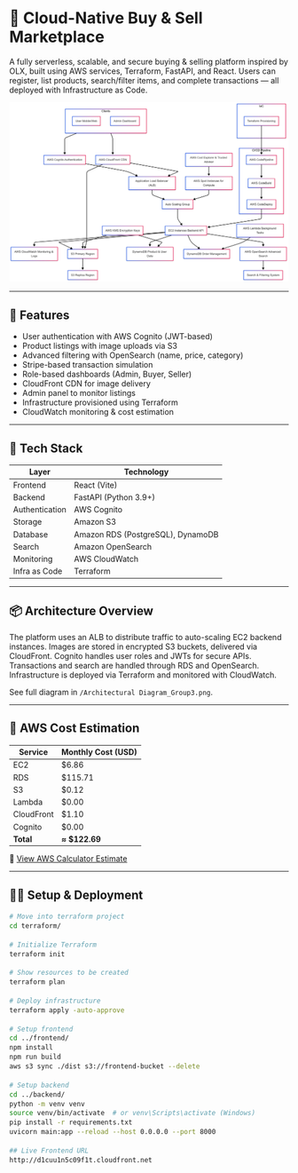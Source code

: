 # 🛒 Cloud-Native Buy & Sell Marketplace

A fully serverless, scalable, and secure buying & selling platform inspired by OLX, built using AWS services, Terraform, FastAPI, and React. Users can register, list products, search/filter items, and complete transactions — all deployed with Infrastructure as Code.

![Architecture](./Architectural%20Diagram_Group3.png)

---

## 🚀 Features

- User authentication with AWS Cognito (JWT-based)
- Product listings with image uploads via S3
- Advanced filtering with OpenSearch (name, price, category)
- Stripe-based transaction simulation
- Role-based dashboards (Admin, Buyer, Seller)
- CloudFront CDN for image delivery
- Admin panel to monitor listings
- Infrastructure provisioned using Terraform
- CloudWatch monitoring & cost estimation

---

## 🧰 Tech Stack

| Layer            | Technology                               |
|------------------|-------------------------------------------|
| Frontend         | React (Vite)                              |
| Backend          | FastAPI (Python 3.9+)                     |
| Authentication   | AWS Cognito                               |
| Storage          | Amazon S3                                 |
| Database         | Amazon RDS (PostgreSQL), DynamoDB         |
| Search           | Amazon OpenSearch                         |
| Monitoring       | AWS CloudWatch                            |
| Infra as Code    | Terraform                                 |

---

## 📦 Architecture Overview

The platform uses an ALB to distribute traffic to auto-scaling EC2 backend instances. Images are stored in encrypted S3 buckets, delivered via CloudFront. Cognito handles user roles and JWTs for secure APIs. Transactions and search are handled through RDS and OpenSearch. Infrastructure is deployed via Terraform and monitored with CloudWatch.

See full diagram in `/Architectural Diagram_Group3.png`.

---

## 💸 AWS Cost Estimation

| Service      | Monthly Cost (USD) |
|--------------|--------------------|
| EC2          | $6.86              |
| RDS          | $115.71            |
| S3           | $0.12              |
| Lambda       | $0.00              |
| CloudFront   | $1.10              |
| Cognito      | $0.00              |
| **Total**    | **≈ $122.69**      |

🔗 [View AWS Calculator Estimate](https://calculator.aws/#/estimate?id=1d4628b308521dea393922c02561d2c2367a47bb)

---

## 🧑‍💻 Setup & Deployment

```bash
# Move into terraform project
cd terraform/

# Initialize Terraform
terraform init

# Show resources to be created
terraform plan

# Deploy infrastructure
terraform apply -auto-approve

# Setup frontend
cd ../frontend/
npm install
npm run build
aws s3 sync ./dist s3://frontend-bucket --delete

# Setup backend
cd ../backend/
python -m venv venv
source venv/bin/activate  # or venv\Scripts\activate (Windows)
pip install -r requirements.txt
uvicorn main:app --reload --host 0.0.0.0 --port 8000

## Live Frontend URL
http://d1cuu1n5c09f1t.cloudfront.net
